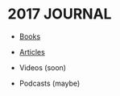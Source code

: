 # 2017 JOURNAL


- [Books](2017/books.md)
- [Articles](2017/articles.md)

- Videos (soon)
- Podcasts (maybe)
